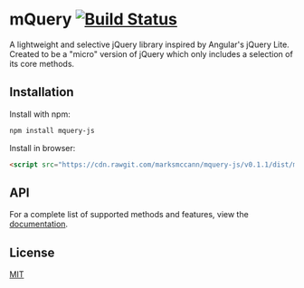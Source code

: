 mQuery  [![Build Status](https://travis-ci.org/marksmccann/mquery.svg?branch=master)](https://travis-ci.org/marksmccann/mquery)
==================================================

A lightweight and selective jQuery library inspired by Angular's jQuery Lite. Created to be a "micro" version of jQuery which only includes a selection of its core methods.

Installation
--------------------------------------

Install with npm:

```bash
npm install mquery-js
```

Install in browser:

```html
<script src="https://cdn.rawgit.com/marksmccann/mquery-js/v0.1.1/dist/mquery.min.js"></script>
```

API
--------------------------------------

For a complete list of supported methods and features, view the [documentation](http://www.markmccann.me/post/mquery/).


License
--------------------------------------

[MIT](LICENSE)
